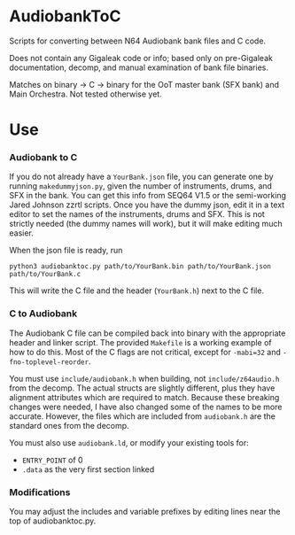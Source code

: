 # AudiobankToC
Scripts for converting between N64 Audiobank bank files and C code.

Does not contain any Gigaleak code or info; based only on pre-Gigaleak
documentation, decomp, and manual examination of bank file binaries.

Matches on binary -> C -> binary for the OoT master bank (SFX bank) and Main
Orchestra. Not tested otherwise yet.

# Use

### Audiobank to C

If you do not already have a `YourBank.json` file, you can generate one by
running `makedummyjson.py`, given the number of instruments, drums, and SFX in
the bank. You can get this info from SEQ64 V1.5 or the semi-working Jared
Johnson zzrtl scripts. Once you have the dummy json, edit it in a text editor
to set the names of the instruments, drums and SFX. This is not strictly needed
(the dummy names will work), but it will make editing much easier.

When the json file is ready, run
```
python3 audiobanktoc.py path/to/YourBank.bin path/to/YourBank.json path/to/YourBank.c
```
This will write the C file and the header (`YourBank.h`) next to the C file.

### C to Audiobank

The Audiobank C file can be compiled back into binary with the appropriate
header and linker script. The provided `Makefile` is a working example of how
to do this. Most of the C flags are not critical, except for `-mabi=32` and
`-fno-toplevel-reorder`. 

You must use `include/audiobank.h` when building, not `include/z64audio.h` from
the decomp. The actual structs are slightly different, plus they have
alignment attributes which are required to match. Because these breaking changes
were needed, I have also changed some of the names to be more accurate. However,
the files which are included from `audiobank.h` are the standard ones from the
decomp.

You must also use `audiobank.ld`, or modify your existing tools for:
- `ENTRY_POINT` of 0
- `.data` as the very first section linked

### Modifications

You may adjust the includes and variable prefixes by editing lines near the top
of audiobanktoc.py.
